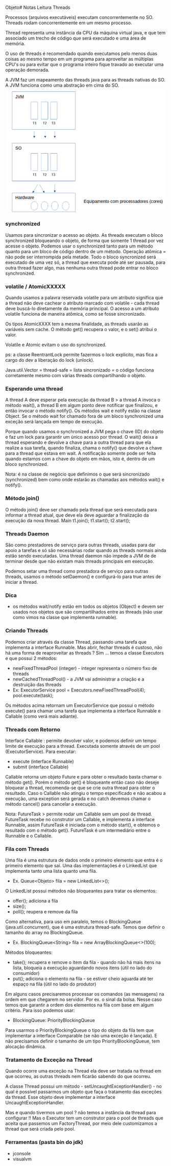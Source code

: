 Objeto# Notas Leitura Threads

Processos (arquivos executáveis) executam concorrentemente no SO. Threads rodam concorrentemente em um mesmo processo.

Thread representa uma instância da CPU da máquina virtual java, e que tem associado um trecho de código que será executado e uma área de memória.

O uso de threads é recomendado quando executamos pelo menos duas coisas ao mesmo tempo em um programa para aproveitar as múltiplas CPU's ou para evitar que o programa inteiro fique travado ao executar uma operação demorada.

A JVM faz um mapeamento das threads java para as threads nativas do SO. A JVM funciona como uma abstração em cima do SO.
![imagem](threads_1.png)

### synchronized

Usamos para sincronizar o acesso ao objeto. As threads executam o bloco synchronized bloqueando o objeto, de forma que somente 1 thread por vez acesse o objeto.
Podemos usar o synchronized tanto para um método quanto para um bloco de código dentro de um método.
Operação atômica = não pode ser interrompida pela metade.
Todo o bloco syncronized será executado de uma vez só, a thread que executa pode até ser pausada, para outra thread fazer algo, mas nenhuma outra thread pode entrar no bloco synchronized.

### volatile / AtomicXXXXX

Quando usamos a palavra reservada volatile para um atributo significa que a thread não deve cachear o atributo marcado com volatile - cada thread deve buscá-lo diretamente da memória principal.
O acesso a um atributo volatile funciona de maneira atômica, como se fosse sincronizado.

Os tipos AtomicXXXX tem a mesma finalidade, as threads usarão as variáveis sem cache. O método get() recupera o valor, e o set() atribui o valor.

Volatile e Atomic evitam o uso do synchronized.

ps: a classe ReentrantLock permite fazermos o lock explicito, mas fica a cargo do dev a liberação do lock (unlock).

Java.util.Vector = thread-safe = lista sincronizado = o código funciona corretamente mesmo com várias threads compartilhando o objeto.

### Esperando uma thread

A thread A deve esperar pela execução da thread B > a thread A invoca o método wait(), a thread B em algum ponto deve notificar que finalizou, e então invocar o método notify(). Os métodos wait e notify estão na classe Object. Se o método wait for chamado fora de um bloco synchronized uma exceção será lançada em tempo de execução.

Porque quando usamos o synchronized a JVM pega o chave (ID) do objeto e faz um lock para garantir um único acesso por thread. O wait() deixa a thread esperando e devolve a chave para a outra thread para que ela realize a sua tarefa, quando finaliza, chama o notify() que devolve a chave para a thread que estava em wait. A notificação somente pode ser feita quando estamos com a chave do objeto em mãos, isto é, dentro de um bloco synchronized.

Nota: é na classe de negócio que definimos o que será sincronizado (synchronized) bem como onde estarão as chamadas aos métodos wait() e notify().

### Método join()

O método join() deve ser chamado pela thread que será executada para informar a thread atual, que deve ela deve aguardar a finalização da execução da nova thread.
Main
t1.join();
t1.start();
t2.start();

### Threads Daemon

São como prestadores de serviço para outras threads, usadas para dar apoio a tarefas e só são necessárias rodar quando as threads normais ainda estão sendo executadas. Uma thread daemon não impede a JVM de de terminar desde que não existam mais threads principais em execução.

Podemos setar uma thread como prestadora de serviço para outras threads, usamos o método setDaemon() e configurá-lo para true antes de iniciar a thread.

### Dica

- os métodos wait/notify estão em todos os objetos (Object) e devem ser usados nos objetos que são compartilhados entre as threads (não usar como vimos na classe que implementa runnable).

### Criando Threads

Podemos criar através da classe Thread, passando uma tarefa que implementa a interface Runnable. Mas abrir, fechar threads é custoso, não há uma forma de reaproveitar as threads ? Sim ... temos a classe Executors e que possui 2 métodos:

- newFixedThreadPool (integer) - integer representa o número fixo de threads
- newCachedThreadPool() - a JVM vai administrar a criação e a destruição das threads
- Ex:
  ExecutorService pool = Executors.newFixedThreadPool(4);
  pool.execute(task);

Os métodos acima retornam um ExecutorService que possui o método execute() para chamar uma tarefa que implementa a interface Runnable e Callable (como verá mais adiante).

### Threads com Retorno

Interface Callable : permite devolver valor, e podemos definir um tempo limite de execução para a thread. Executada somente através de um pool (ExecutorService).
Para executar:

- execute (interface Runnable)
- submit (interface Callable)

Callable retorna um objeto Future e para obter o resultado basta chamar o método get().
Porém o método get() é bloqueante então caso não deseje bloquear a thread, recomenda-se que se crie outra thread para obter o resultado.
Caso o Callable não atingiu o tempo especificado e não acabou a execução, uma exception será gerada e no catch devemos chamar o método cancel() para cancelar a execução.

Nota: FutureTask > permite rodar um Callable sem um pool de thread. FutureTask recebe no construtor um Callable, e implementa a interface Runnable, assim FutureTask é iniciada com o método start(), e obtemos o resultado com o método get(). FutureTask é um intermediário entre o Runnable e o Callable.

### Fila com Threads

Uma fila é uma estrutura de dados onde o primeiro elemento que entra é o primeiro elemento que sai. Uma das implementações é o LinkedList que implementa tanto uma lista quanto uma fila.

- Ex. Queue\<Objeto> fila = new LinkedList<>();

O LinkedList possui métodos não bloqueantes para tratar os elementos:

- offer(); adiciona a fila
- size();
- poll(); reupera e remove da fila

Como alternativa, para uso em paralelo, temos o BlockingQueue (java.util.concurrent), que é uma estrutura thread-safe. Temos que definir o tamanho do array no BlockingQueue.

- Ex. BlockingQueue\<String> fila = new ArrayBlockingQueue<>(100);

Métodos bloqueantes:

- take(); recupera e remove o item da fila - quando não há mais itens na lista, bloqueia a execução aguardando novos itens (útil no lado do consumidor)
- put(); adiciona o elemento na fila - se estiver cheio aguarda até ter espaço na fila (útil no lado do produtor)

Em alguns casos precisaremos processar os comandos (as mensagens) na ordem em que chegarem no servidor. Por ex. o sinal da bolsa. Nesse caso temos que garantir a ordem dos elementos na fila com base em algum critério. Para isso podemos usar:

- BlockingQueue: PriorityBlockingQueue

Para usarmos o PriorityBlockingQueue o tipo do objeto da fila tem que implementar a interface Comparable (se não uma exceção é lançada). E não precisamos definir o tamanho de um tipo PriorityBlockingQueue, tem alocação dinâmica.

### Tratamento de Exceção na Thread

Quando ocorre uma exceção na Thread ela deve ser tratada na thread em que ocorreu, as outras threads nem ficarão sabendo do que ocorreu.

A classe Thread possui um método - setUncaughtExceptionHandler() - no qual é possível passarmos um objeto que faça o tratamento das exceções da thread. Esse objeto deve implementar a interface UncaughtExceptionHandler.

Mas e quando tivermos um pool ? não temos a instância da thread para configurar !!
Mas o Executor tem um construtor para o pool de threads que aceita que passemos um FactoryThread, por meio dele customizamos a thread que será criada pelo pool.

### Ferramentas (pasta bin do jdk)

- jconsole
- visualvm
